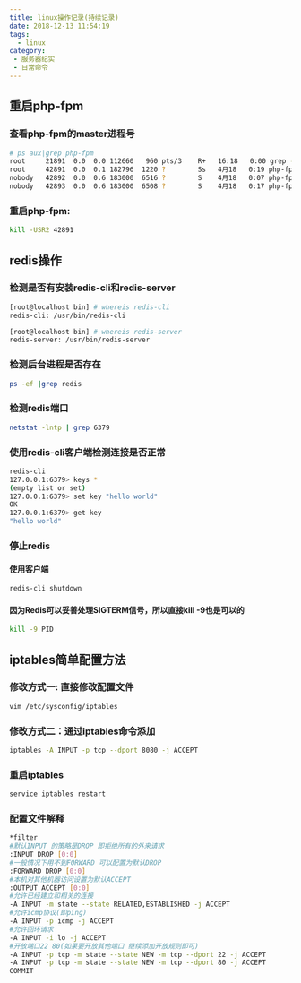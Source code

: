 ```yaml
---
title: linux操作记录(持续记录)
date: 2018-12-13 11:54:19
tags:
  - linux
category:
 - 服务器纪实
 - 日常命令
---
```


## 重启php-fpm
### 查看php-fpm的master进程号
```bash
# ps aux|grep php-fpm
root     21891  0.0  0.0 112660   960 pts/3    R+   16:18   0:00 grep --color=auto php-fpm
root     42891  0.0  0.1 182796  1220 ?        Ss   4月18   0:19 php-fpm: master process (/Data/apps/php7/etc/php-fpm.conf)
nobody   42892  0.0  0.6 183000  6516 ?        S    4月18   0:07 php-fpm: pool www
nobody   42893  0.0  0.6 183000  6508 ?        S    4月18   0:17 php-fpm: pool www
```

### 重启php-fpm:
```bash
kill -USR2 42891
```
<!--more-->

## redis操作

### 检测是否有安装redis-cli和redis-server

```bash
[root@localhost bin] # whereis redis-cli
redis-cli: /usr/bin/redis-cli

[root@localhost bin] # whereis redis-server
redis-server: /usr/bin/redis-server
```

### 检测后台进程是否存在
```bash
ps -ef |grep redis
```
### 检测redis端口
```bash
netstat -lntp | grep 6379
```
### 使用redis-cli客户端检测连接是否正常
```bash
redis-cli
127.0.0.1:6379> keys *
(empty list or set)
127.0.0.1:6379> set key "hello world"
OK
127.0.0.1:6379> get key
"hello world"
```
### 停止redis
#### 使用客户端
```bash
redis-cli shutdown
```
#### 因为Redis可以妥善处理SIGTERM信号，所以直接kill -9也是可以的
```bash
kill -9 PID
```
## iptables简单配置方法
### 修改方式一: 直接修改配置文件
```bash
vim /etc/sysconfig/iptables
```
### 修改方式二：通过iptables命令添加
```bash
iptables -A INPUT -p tcp --dport 8080 -j ACCEPT
```
### 重启iptables
```bash
service iptables restart
```
### 配置文件解释
```bash
*filter
#默认INPUT 的策略是DROP 即拒绝所有的外来请求
:INPUT DROP [0:0]
#一般情况下用不到FORWARD 可以配置为默认DROP
:FORWARD DROP [0:0]
#本机对其他机器访问设置为默认ACCEPT
:OUTPUT ACCEPT [0:0]
#允许已经建立和相关的连接
-A INPUT -m state --state RELATED,ESTABLISHED -j ACCEPT
#允许icmp协议(即ping)
-A INPUT -p icmp -j ACCEPT
#允许回环请求
-A INPUT -i lo -j ACCEPT
#开放端口22 80(如果要开放其他端口 继续添加开放规则即可)
-A INPUT -p tcp -m state --state NEW -m tcp --dport 22 -j ACCEPT
-A INPUT -p tcp -m state --state NEW -m tcp --dport 80 -j ACCEPT
COMMIT
```
